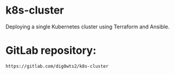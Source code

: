 # k8s-cluster

Deploying a single Kubernetes cluster using Terraform and Ansible.

# GitLab repository:

```
https://gitlab.com/dig0wts2/k8s-cluster
```
